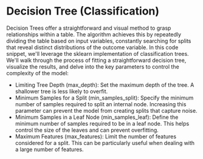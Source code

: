 # Decision Tree (Classification)
Decision Trees offer a straightforward and visual method to grasp relationships within a table. The algorithm achieves this by repeatedly dividing the table based on input variables, constantly searching for splits that reveal distinct distributions of the outcome variable. In this code snippet, we'll leverage the sklearn implementation of classification trees. We'll walk through the process of fitting a straightforward decision tree, visualize the results, and delve into the key parameters to control the complexity of the model:
- Limiting Tree Depth (max_depth): Set the maximum depth of the tree. A shallower tree is less likely to overfit.
- Minimum Samples for a Split (min_samples_split): Specify the minimum number of samples required to split an internal node. Increasing this parameter can prevent the model from creating splits that capture noise.
- Minimum Samples in a Leaf Node (min_samples_leaf): Define the minimum number of samples required to be in a leaf node. This helps control the size of the leaves and can prevent overfitting.
- Maximum Features (max_features): Limit the number of features considered for a split. This can be particularly useful when dealing with a large number of features.
